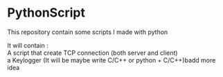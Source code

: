 # PythonScript
This repository contain some scripts I made with python


It will contain : 
<br>A script that create TCP connection (both server and client)
<br>a Keylogger (It will be maybe write C/C++ or python + C/C++)badd more idea
